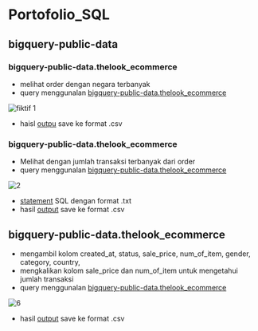 # Portofolio_SQL

## bigquery-public-data

### bigquery-public-data.thelook_ecommerce 
* melihat order dengan negara terbanyak
* query menggunalan [bigquery-public-data.thelook_ecommerce](https://console.cloud.google.com/bigquery?sq=395717096726:afb8687643ab4a8683a50a4fcaa1a1c6) 

![fiktif 1](https://user-images.githubusercontent.com/122749604/213906625-8691412b-71c6-4d39-aff5-33847f5f2836.png)

* haisl [outpu](https://drive.google.com/file/d/1_KiBGHoQ2NGicnIvb-5uUvBYJWPRmEKM/view?usp=sharing) save ke format .csv

### bigquery-public-data.thelook_ecommerce 
* Melihat dengan jumlah transaksi terbanyak dari order
* query menggunalan [bigquery-public-data.thelook_ecommerce](https://console.cloud.google.com/bigquery?sq=540698482033:d18e9df4bb1e4cb3b0fbf4473e9a0ab1)

![2](https://user-images.githubusercontent.com/122749604/214074252-c8fae77f-f8c6-4933-93a1-76f780915f75.png)

* [statement](https://github.com/AhmadFirmanto/Portofolio_SQL/blob/main/fiktif_e-comers.jml_trx) SQL dengan format .txt 
* hasil [output](https://drive.google.com/file/d/1RPLmHsTpP9fIFDNKo3OTQcTJ2BacES7K/view?usp=sharing) save ke format .csv

## bigquery-public-data.thelook_ecommerce
* mengambil kolom created_at, status, sale_price, num_of_item, gender, category, country,
* mengkalikan kolom sale_price dan num_of_item untuk mengetahui jumlah transaksi     
* query menggunalan [bigquery-public-data.thelook_ecommerce](https://console.cloud.google.com/bigquery?sq=540698482033:bf0ad398def043eb8c4c1ff1b52a4495)

![6](https://user-images.githubusercontent.com/122749604/214211887-186531c7-dd62-4f44-8683-3ac047673e60.png)

* hasil [output](https://drive.google.com/file/d/1Kh25KYPkE7i7J3cDDuEHGg6EHu4F39sj/view?usp=sharing) save ke format .csv
